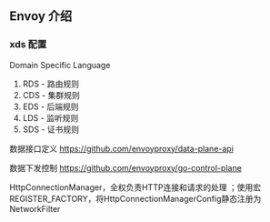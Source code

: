 ## Envoy 介绍

### xds 配置

 Domain Specific Language 

1. RDS - 路由规则
2. CDS - 集群规则
3. EDS - 后端规则
4. LDS - 监听规则
5. SDS - 证书规则

数据接口定义 https://github.com/envoyproxy/data-plane-api

数据下发控制 https://github.com/envoyproxy/go-control-plane

 HttpConnectionManager，全权负责HTTP连接和请求的处理 ；使用宏REGISTER_FACTORY，将HttpConnectionManagerConfig静态注册为NetworkFilter 

